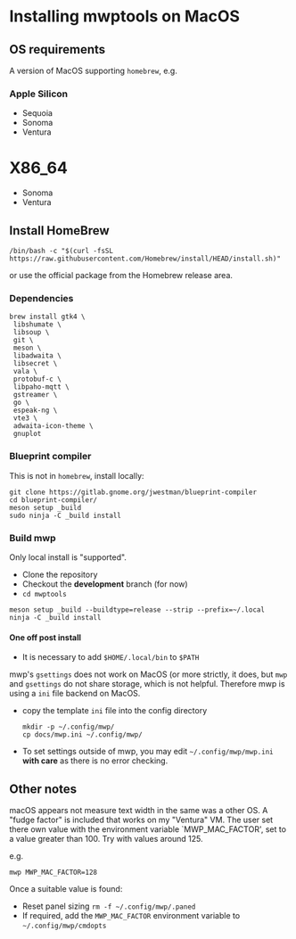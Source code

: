 # Installing mwptools on MacOS

## OS requirements

A version of MacOS supporting `homebrew`, e.g.

### Apple Silicon

* Sequoia
* Sonoma
* Ventura

# X86_64

* Sonoma
* Ventura

## Install HomeBrew

```
/bin/bash -c "$(curl -fsSL https://raw.githubusercontent.com/Homebrew/install/HEAD/install.sh)"
```

or use the official package from the Homebrew release area.

### Dependencies

```
brew install gtk4 \
 libshumate \
 libsoup \
 git \
 meson \
 libadwaita \
 libsecret \
 vala \
 protobuf-c \
 libpaho-mqtt \
 gstreamer \
 go \
 espeak-ng \
 vte3 \
 adwaita-icon-theme \
 gnuplot
```

### Blueprint compiler

This is not in `homebrew`, install locally:

```
git clone https://gitlab.gnome.org/jwestman/blueprint-compiler
cd blueprint-compiler/
meson setup _build
sudo ninja -C _build install
```

### Build mwp

Only local install is "supported".

* Clone the repository
* Checkout the **development** branch (for now)
* `cd mwptools`

```
meson setup _build --buildtype=release --strip --prefix=~/.local
ninja -C _build install
```

#### One off post install

* It is necessary to add `$HOME/.local/bin` to `$PATH`

mwp's `gsettings` does not work on MacOS (or more strictly, it does, but `mwp` and `gsettings` do not share storage, which is not helpful. Therefore mwp is using a `ini` file backend on MacOS.

* copy the template `ini` file into the config directory
  ```
  mkdir -p ~/.config/mwp/
  cp docs/mwp.ini ~/.config/mwp/
  ```
* To set settings outside of mwp, you may edit  `~/.config/mwp/mwp.ini` **with care** as there is no error checking.

## Other notes

macOS appears not measure text width in the same was a other OS. A "fudge factor" is included that works on my "Ventura" VM. The user set there own value with the environment variable `MWP_MAC_FACTOR', set to a value greater than 100. Try with values around 125.

e.g.
```
mwp MWP_MAC_FACTOR=128
```
Once a suitable value is found:

* Reset panel sizing `rm -f ~/.config/mwp/.paned`
* If required, add the `MWP_MAC_FACTOR` environment variable to `~/.config/mwp/cmdopts`
